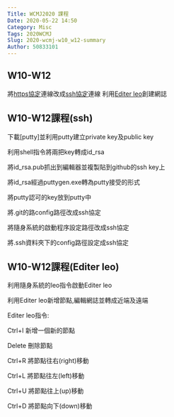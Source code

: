 ```yaml
---
Title: WCMJ2020 課程
Date: 2020-05-22 14:50
Category: Misc
Tags: 2020WCMJ
Slug: 2020-wcmj-w10_w12-summary
Author: 50833101
---
```


W10-W12
----

將[https協定]連線改成[ssh協定]連線
利用[Editer leo]創建網誌

[https協定]:https://zh.wikipedia.org/wiki/%E8%B6%85%E6%96%87%E6%9C%AC%E4%BC%A0%E8%BE%93%E5%AE%89%E5%85%A8%E5%8D%8F%E8%AE%AE
[ssh協定]:https://zh.wikipedia.org/wiki/Secure_Shell
[Editer leo]:https://leoeditor.com/
<!-- PELICAN_END_SUMMARY -->
W10-W12課程(ssh)
----

下載[putty]並利用putty建立private key及public key

利用shell指令將兩把key轉成id_rsa

將id_rsa.pub抓出到編輯器並複製貼到github的ssh key上

將id_rsa經過puttygen.exe轉為putty接受的形式

將putty認可的key放到putty中

將.git的路config路徑改成ssh協定

將隨身系統的啟動程序設定路徑改成ssh協定

將.ssh資料夾下的config路徑設定成ssh協定

W10-W12課程(Editer leo)
----

利用隨身系統的leo指令啟動Editer leo

利用Editer leo新增節點,編輯網誌並轉成近端及遠端




Editer leo指令:

Ctrl+I  新增一個新的節點

Delete  刪除節點

Ctrl+R  將節點往右(right)移動

Ctrl+L  將節點往左(left)移動

Ctrl+U  將節點往上(up)移動

Ctrl+D  將節點向下(down)移動






